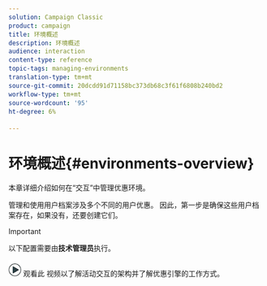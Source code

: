 ```yaml
---
solution: Campaign Classic
product: campaign
title: 环境概述
description: 环境概述
audience: interaction
content-type: reference
topic-tags: managing-environments
translation-type: tm+mt
source-git-commit: 20dcdd91d71158bc373db68c3f61f6808b240bd2
workflow-type: tm+mt
source-wordcount: '95'
ht-degree: 6%

---
```



# 环境概述{#environments-overview}

本章详细介绍如何在“交互”中管理优惠环境。

管理和使用用户档案涉及多个不同的用户优惠。 因此，第一步是确保这些用户档案存在，如果没有，还要创建它们。

>[!IMPORTANT]
>
>以下配置需要由&#x200B;**技术管理员**&#x200B;执行。

![](assets/do-not-localize/how-to-video.png) 观看此 [](https://helpx.adobe.com/campaign/classic/how-to/architecture-of-acs-v6.html?playlist=/ccx/v1/collection/product/campaign/classic/segment/digital-marketers/explevel/intermediate/applaunch/get-started/collection.ccx.js&amp;ref=helpx.adobe.com) 视频以了解活动交互的架构并了解优惠引擎的工作方式。